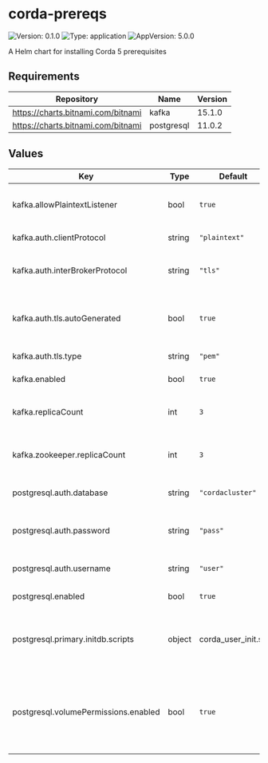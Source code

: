 # corda-prereqs

![Version: 0.1.0](https://img.shields.io/badge/Version-0.1.0-informational?style=flat-square) ![Type: application](https://img.shields.io/badge/Type-application-informational?style=flat-square) ![AppVersion: 5.0.0](https://img.shields.io/badge/AppVersion-5.0.0-informational?style=flat-square)

A Helm chart for installing Corda 5 prerequisites

## Requirements

| Repository | Name | Version |
|------------|------|---------|
| https://charts.bitnami.com/bitnami | kafka | 15.1.0 |
| https://charts.bitnami.com/bitnami | postgresql | 11.0.2 |

## Values

| Key | Type | Default | Description |
|-----|------|---------|-------------|
| kafka.allowPlaintextListener | bool | `true` | enable plaintext as a listener protocol. |
| kafka.auth.clientProtocol | string | `"plaintext"` | protocol of the client listener. |
| kafka.auth.interBrokerProtocol | string | `"tls"` | protocol of the interbroker listener used for replication. |
| kafka.auth.tls.autoGenerated | bool | `true` | autogenerate a CA, and signed certificates for each broker. |
| kafka.auth.tls.type | string | `"pem"` | type of the tls certificates. |
| kafka.enabled | bool | `true` | enable/disable kafka. |
| kafka.replicaCount | int | `3` | set a static replica count of kafka brokers. |
| kafka.zookeeper.replicaCount | int | `3` | set a static replica count of zookeeper nodes. |
| postgresql.auth.database | string | `"cordacluster"` | name of database to be created. |
| postgresql.auth.password | string | `"pass"` | name of the password of the user to be created. |
| postgresql.auth.username | string | `"user"` | name of the user to be created. |
| postgresql.enabled | bool | `true` | enable/disable postgres. |
| postgresql.primary.initdb.scripts | object | corda_user_init.sh | ConfigMap-like object containing scripts to be executed on startup. |
| postgresql.volumePermissions.enabled | bool | `true` | enable/disable an init container which changes ownership of the mounted volumes. |

